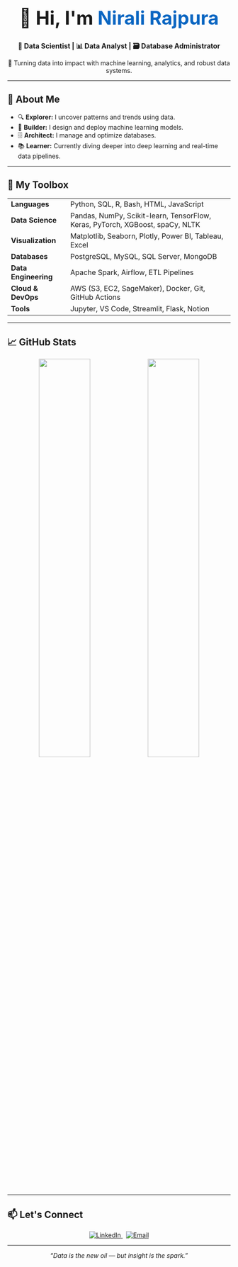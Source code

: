 <!-- TITLE -->
<h1 align="center" style="font-size:3em;">👋 Hi, I'm <span style="color:#0a66c2;">Nirali Rajpura</span></h1>

<!-- TAGLINE -->
<p align="center">
  <strong style="font-size:1.1em;">🎯 Data Scientist | 📊 Data Analyst | 🗃️ Database Administrator</strong>
</p>

<p align="center">
  🚀 Turning data into impact with machine learning, analytics, and robust data systems.
</p>

---

<!-- SECTION: ABOUT -->
<h2>🧠 About Me</h2>

<ul>
  <li>🔍 <strong>Explorer:</strong> I uncover patterns and trends using data.</li>
  <li>🤖 <strong>Builder:</strong> I design and deploy machine learning models.</li>
  <li>🗄️ <strong>Architect:</strong> I manage and optimize databases.</li>
  <li>📚 <strong>Learner:</strong> Currently diving deeper into deep learning and real-time data pipelines.</li>
</ul>

---

<!-- SECTION: SKILLS -->
<h2>🧰 My Toolbox</h2>

<table>
<tr>
  <td><strong>Languages</strong></td>
  <td>Python, SQL, R, Bash, HTML, JavaScript</td>
</tr>
<tr>
  <td><strong>Data Science</strong></td>
  <td>Pandas, NumPy, Scikit-learn, TensorFlow, Keras, PyTorch, XGBoost, spaCy, NLTK</td>
</tr>
<tr>
  <td><strong>Visualization</strong></td>
  <td>Matplotlib, Seaborn, Plotly, Power BI, Tableau, Excel</td>
</tr>
<tr>
  <td><strong>Databases</strong></td>
  <td>PostgreSQL, MySQL, SQL Server, MongoDB</td>
</tr>
<tr>
  <td><strong>Data Engineering</strong></td>
  <td>Apache Spark, Airflow, ETL Pipelines</td>
</tr>
<tr>
  <td><strong>Cloud & DevOps</strong></td>
  <td>AWS (S3, EC2, SageMaker), Docker, Git, GitHub Actions</td>
</tr>
<tr>
  <td><strong>Tools</strong></td>
  <td>Jupyter, VS Code, Streamlit, Flask, Notion</td>
</tr>
</table>

---

<!-- SECTION: GITHUB STATS -->
<h2>📈 GitHub Stats</h2>

<p align="center">
  <img src="https://github-readme-stats.vercel.app/api?username=rajpuranirali&show_icons=true&theme=react&hide_border=true" width="48%" />
  <img src="https://github-readme-stats.vercel.app/api/top-langs/?username=rajpuranirali&layout=compact&theme=react&hide_border=true" width="48%" />
</p>

---

<!-- SECTION: CONTACT -->
<h2>📫 Let's Connect</h2>

<p align="center">
  <a href="https://www.linkedin.com/in/your-username/" target="_blank">
    <img src="https://img.shields.io/badge/LinkedIn-0A66C2?logo=linkedin&logoColor=white" alt="LinkedIn" />
  </a>
  &nbsp;
  <a href="mailto:rajpuranirali@gmail.com">
    <img src="https://img.shields.io/badge/Gmail-D14836?logo=gmail&logoColor=white" alt="Email" />
  </a>
</p>

---

<!-- SECTION: QUOTE -->
<p align="center"><i>“Data is the new oil — but insight is the spark.”</i></p>
